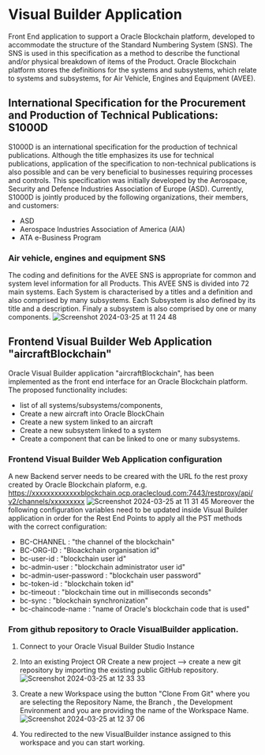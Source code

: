 # Visual Builder Application 
Front End application to support a Oracle Blockchain platform, developed to accommodate the structure of the Standard Numbering System (SNS). The SNS is used in this specification as a method to describe the functional and/or physical breakdown of items of the Product. Oracle Blockchain platform stores the definitions for the systems and subsystems, which relate to systems and subsystems, for Air Vehicle, Engines and Equipment (AVEE).  

## International Specification for the Procurement and Production of Technical Publications: S1000D 
S1000D is an international specification for the production of technical publications. Although the title emphasizes its use for technical publications, application of the specification to non-technical publications is also possible and can be very beneficial to businesses requiring processes and controls. This specification was initially developed by the Aerospace, Security and Defence Industries Association of Europe (ASD).  Currently, S1000D is jointly produced by the following organizations, their members, and customers:
- ASD
- Aerospace Industries Association of America (AIA)
- ATA e-Business Program 

### Air vehicle, engines and equipment SNS 
The coding and definitions for the AVEE SNS is appropriate for common and system level information for all Products. This AVEE SNS is divided into 72 main systems. Each System is characterised by a titles and a definition and also comprised by many subsystems. Each Subsystem is also defined by its title and a description. Finaly a subsystem is also comprised by one or many components. 
![Screenshot 2024-03-25 at 11 24 48](https://github.com/johnkarasoulos/aircraftBlockchain/assets/25766024/a950297c-6b07-4aaa-9e4d-9d50eae07326)


## Frontend Visual Builder Web Application "aircraftBlockchain"
Oracle Visual Builder application "aircraftBlockchain", has been implemented as the front end interface for an Oracle Blockchain platform. The proposed functionality includes: 
- list of all systems/subsystems/components,
- Create a new aircraft into Oracle BlockChain
- Create a new system linked to an aircraft
- Create a new subsystem linked to a system
- Create a component that can be linked to one or many subsystems.

### Frontend Visual Builder Web Application configuration
A new Backend server needs to be creared with the URL fo the rest proxy created by Oracle Blockchain plaform, e.g. https://xxxxxxxxxxxxxblockchain.ocp.oraclecloud.com:7443/restproxy/api/v2/channels/xxxxxxxxx 
![Screenshot 2024-03-25 at 11 31 45](https://github.com/johnkarasoulos/aircraftBlockchain/assets/25766024/2ff3af94-c1f4-450a-aa30-3668fd8d567d)
Moreover the following configuration variables need to be updated inside Visual Builder application in order for the Rest End Points to apply all the PST methods with the correct configuration: 
- BC-CHANNEL : "the channel of the blockchain"
- BC-ORG-ID : "Bloackchain organisation id"
- bc-user-id : "blockchain user id"
- bc-admin-user : "blockchain administrator user id" 
- bc-admin-user-password : "blockchain user password" 
- bc-token-id : "blockchain token id" 
- bc-timeout : "blockchain time out in milliseconds seconds"
- bc-sync : "blockchain synchronization" 
- bc-chaincode-name : "name of Oracle's blockchain code that is used" 

### From github repository to Oracle VisualBuilder application. 
1. Connect to your Oracle Visual Builder Studio Instance
2. Into an existing Project OR Create a new project --> create a new git repository by importing the existing public GitHub repository.
   ![Screenshot 2024-03-25 at 12 33 33](https://github.com/johnkarasoulos/aircraftBlockchain/assets/25766024/235cf9ae-c01f-449a-8764-96fdda1e543b)

4. Create a new Workspace using the button "Clone From Git" where you are selecting the Repository Name, the Branch , the Development Environment and you are providing the name of the Workspace Name.
   ![Screenshot 2024-03-25 at 12 37 06](https://github.com/johnkarasoulos/aircraftBlockchain/assets/25766024/5592e9b4-d1c1-44ba-ab37-364f87f06809)

6. You redirected to the new VisualBuilder instance assigned to this workspace and you can start working.  
 
